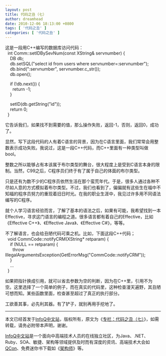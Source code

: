 ```yaml
---
layout: post
title: 代码之丑（七）
author: dreamhead
date: 2010-12-06 18:13:00 +0800
tags: [ '代码之丑' ]
categories: [ '代码之丑' ]
---
```


这是一段用C++编写的数据库访问代码：  
&nbsp; int Comm::setIDBySevNum(const XString& servnumber) {   
&nbsp;&nbsp;&nbsp; DB db;  
&nbsp;&nbsp;&nbsp; db.setSQL("select id from users where servnumber=:servnumber");  
&nbsp;&nbsp;&nbsp; db.bind(":servnumber", servnumber.c\_str());   
&nbsp;&nbsp;&nbsp; db.open();  
  
&nbsp;&nbsp;&nbsp; if (!db.next()) {  
&nbsp;&nbsp;&nbsp;&nbsp;&nbsp; return -1;  
&nbsp;&nbsp;&nbsp; }  
  
&nbsp;&nbsp;&nbsp; setID(db.getString(”id"));  
&nbsp;&nbsp;&nbsp; return 0;   
&nbsp; }  
  
它告诉我们，如果找不到需要的值，那么操作失败，返回-1，否则，返回0，成功了。  
  
显然，写下这段代码的人有着C语言的背景，因为在C语言里面，我们常常会用整数表示成功失败。我说过，这是一段C++代码，而C++里面有一种类型叫做bool。  
  
整数之所以能够占有本该属于布尔类型的舞台，很大程度上是受到C语言本身的限制。当然，C99之后，C程序员们终于有了属于自己的体面的布尔类型。  
  
只是还有为数不少的C程序员依然生活在那个蛮荒年代。于是，很多人通过各种不尽如人意的方式模拟着布尔类型。不过，我们也看到了，偏偏就有这些生在福中不知福的程序员努力的重现着旧日时光。在我的职业生涯中，我见过许多用不同语法编写的C程序。  
  
就个人学习语言经验而言，了解了基本的语法之后，如果有可能，我希望找到一本 Effective，寻求这门语言的编程之道。很多语言都有着自己的Effective，比如《Effective C++》、《Effective Java》、《Effective C#》，等等。  
  
不了解语言，也会给丑陋代码可乘之机。比如，下面这段C++代码；  
&nbsp; void CommCode::notifyCRM(XString\* retparam) {   
&nbsp;&nbsp;&nbsp; if (NULL == retparam) {   
&nbsp;&nbsp;&nbsp;&nbsp;&nbsp; throw IllegalArgumentsException(GetErrorMsg("CommCode::notifyCRM"));  
&nbsp;&nbsp;&nbsp; }  
&nbsp;&nbsp;&nbsp; ...   
&nbsp; }  
  
如果把指针换成引用，就可以省去参数为空的判断，因为在C++里，引用不为空。这里选择了一个简单的例子，而在真实的代码里，这种检查漫天遍野，其丑陋可想而知。某些函数里面，检查甚至超过了真正的执行部分。  
  
工欲善其事，必先利其器。有了铲子，就别再用手挖地了。

* * *

本文已经首发于[InfoQ中文站](http://www.infoq.com/cn)，版权所有，原文为《[专栏：代码之丑（七）](http://www.infoq.com/cn/news/2010/12/ugly-code-7)》，如需转载，请务必附带本声明，谢谢。

[InfoQ中文站](http://www.infoq.com/cn)是一个面向中高端技术人员的在线独立社区，为Java、.NET、Ruby、SOA、敏捷、架构等领域提供及时而有深度的资讯、高端技术大会如[QCon](http://www.qconbeijing.com/)、免费迷你书下载如《[架构师](http://www.infoq.com/cn/architect)》等。


